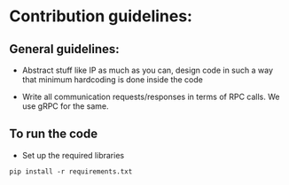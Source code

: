 # Contribution guidelines:

## General guidelines:

* Abstract stuff like IP as much as you can, design code in such a way that minimum hardcoding is done inside the code

* Write all communication requests/responses in terms of RPC calls. We use gRPC for the same.


## To run the code

* Set up the required libraries

`pip install -r requirements.txt`

